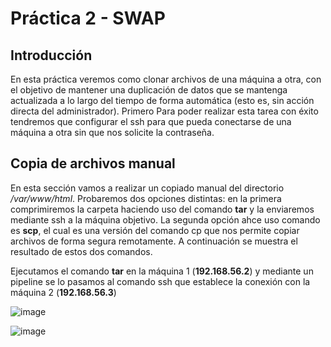 # Práctica 2 - SWAP
## Introducción

En esta práctica veremos como clonar archivos de una máquina a otra, con el objetivo de mantener una duplicación de datos que se mantenga 
actualizada a lo largo del tiempo de forma automática (esto es, sin acción directa del administrador). Primero Para poder realizar esta tarea con
éxito tendremos que configurar el ssh para que pueda conectarse de una máquina a otra sin que nos solicite la contraseña.

## Copia de archivos manual

En esta sección vamos a realizar un copiado manual del directorio */var/www/html*. Probaremos dos opciones distintas: en la primera
comprimiremos la carpeta haciendo uso del comando **tar** y la enviaremos mediante ssh a la máquina objetivo. La segunda opción ahce uso comando es **scp**, el cual es una versión del comando
cp que nos permite copiar archivos de forma segura remotamente. A continuación se muestra el resultado de estos dos comandos.

Ejecutamos el comando **tar** en la máquina 1 (**192.168.56.2**) y mediante un pipeline se lo pasamos al comando ssh que establece la conexión con la máquina 2 (**192.168.56.3**)

![image](https://github.com/JoseAntonioMHerrera/SWAP_2019/blob/master/practica2/img/pract_2_swap_1.png)

![image](https://github.com/JoseAntonioMHerrera/SWAP_2019/blob/master/practica2/img/pract_2_swap_2.png)

